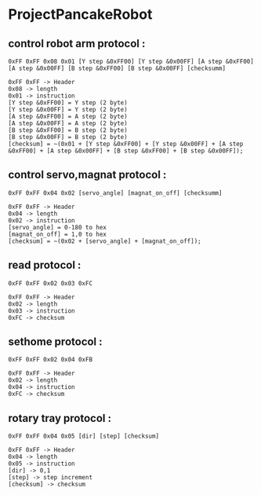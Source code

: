 # ProjectPancakeRobot
## control robot arm protocol : 
```
0xFF 0xFF 0x08 0x01 [Y step &0xFF00] [Y step &0x00FF] [A step &0xFF00] [A step &0x00FF] [B step &0xFF00] [B step &0x00FF] [checksumm]
  
0xFF 0xFF -> Header
0x08 -> length
0x01 -> instruction
[Y step &0xFF00] = Y step (2 byte)
[Y step &0x00FF] = Y step (2 byte)
[A step &0xFF00] = A step (2 byte)
[A step &0x00FF] = A step (2 byte)
[B step &0xFF00] = B step (2 byte)
[B step &0x00FF] = B step (2 byte)
[checksum] = ~(0x01 + [Y step &0xFF00] + [Y step &0x00FF] + [A step &0xFF00] + [A step &0x00FF] + [B step &0xFF00] + [B step &0x00FF]);
```

## control servo,magnat protocol : 
```
0xFF 0xFF 0x04 0x02 [servo_angle] [magnat_on_off] [checksumm]

0xFF 0xFF -> Header
0x04 -> length
0x02 -> instruction
[servo_angle] = 0-180 to hex
[magnat_on_off] = 1,0 to hex
[checksum] = ~(0x02 + [servo_angle] + [magnat_on_off]);
```

## read protocol : 
```
0xFF 0xFF 0x02 0x03 0xFC

0xFF 0xFF -> Header
0x02 -> length
0x03 -> instruction
0xFC -> checksum
```

## sethome protocol : 
```
0xFF 0xFF 0x02 0x04 0xFB

0xFF 0xFF -> Header
0x02 -> length
0x04 -> instruction
0xFC -> checksum
```

## rotary tray protocol : 
```
0xFF 0xFF 0x04 0x05 [dir] [step] [checksum]

0xFF 0xFF -> Header
0x04 -> length
0x05 -> instruction
[dir] -> 0,1
[step] -> step increment
[checksum] -> checksum
```
